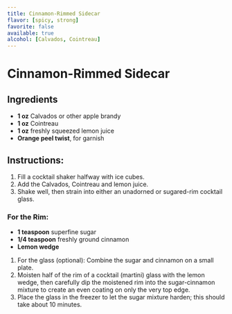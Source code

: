 ```yaml
---
title: Cinnamon-Rimmed Sidecar
flavor: [spicy, strong]
favorite: false
available: true
alcohol: [Calvados, Cointreau]
---
```

# Cinnamon-Rimmed Sidecar  

## Ingredients

- **1 oz** Calvados or other apple brandy
- **1 oz** Cointreau
- **1 oz** freshly squeezed lemon juice
- **Orange peel twist**, for garnish

## Instructions:

1. Fill a cocktail shaker halfway with ice cubes. 
2. Add the Calvados, Cointreau and lemon juice. 
3. Shake well, then strain into either an unadorned or sugared-rim cocktail glass.

### For the Rim:

- **1 teaspoon** superfine sugar
- **1/4 teaspoon** freshly ground cinnamon
- **Lemon wedge**

1. For the glass (optional): Combine the sugar and cinnamon on a small plate. 
2. Moisten half of the rim of a cocktail (martini) glass with the lemon wedge, then carefully dip the moistened rim into the sugar-cinnamon mixture to create an even coating on only the very top edge. 
3. Place the glass in the freezer to let the sugar mixture harden; this should take about 10 minutes.




